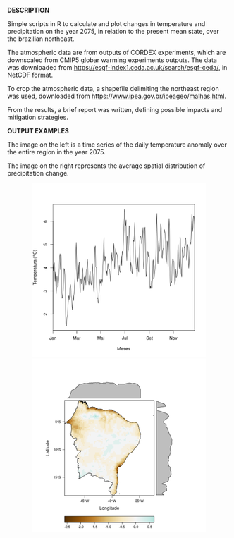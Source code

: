 **DESCRIPTION**

Simple scripts in R to calculate and plot changes in temperature and precipitation on the year 2075, in relation to the present mean state, over the brazilian northeast.

The atmospheric data are from outputs of CORDEX experiments, which are downscaled from CMIP5 globar warming experiments outputs. The data was downloaded from https://esgf-index1.ceda.ac.uk/search/esgf-ceda/, in NetCDF format.

To crop the atmospheric data, a shapefile delimiting the northeast region was used, downloaded from https://www.ipea.gov.br/ipeageo/malhas.html.

From the results, a brief report was written, defining possible impacts and mitigation strategies.



**OUTPUT EXAMPLES**

The image on the left is a time series of the daily temperature anomaly over the entire region in the year 2075.

The image on the right represents the average spatial distribution of precipitation change.  

<p align="middle">
  <img src="anom_temp_ne_2075.png" width="395" />
  <img src="mudanca_prec_ne_2075.png" width="395" /> 	
</p


